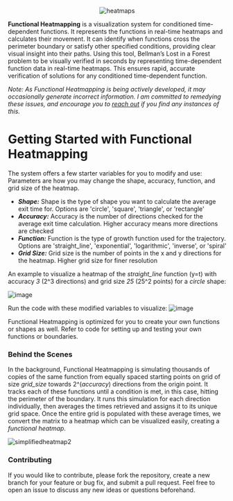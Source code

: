 <div align="center">

![heatmaps](https://github.com/seanhlewis/FunctionalHeatmapping/assets/96705270/8a134c92-10c5-49b8-b46c-e91950f66adc)



</div>

**Functional Heatmapping** is a visualization system for conditioned time-dependent functions. It represents the functions in real-time heatmaps and calculates their movement. It can identify when functions cross the perimeter boundary or satisfy other specified conditions, providing clear visual insight into their paths. Using this tool, Bellman’s Lost in a Forest problem to be visually verified in seconds by representing time-dependent function data in real-time heatmaps. This ensures rapid, accurate verification of solutions for any conditioned time-dependent function.

_Note: As Functional Heatmapping is being actively developed, it may occasionally generate incorrect information. I am committed to remedying these issues, and encourage you to [reach out](mailto:seanhlewis@utexas.edu?subject=Functional%20Heatmapping%20Bug%20Report&amp;body=Please%20describe%20the%20bug%20here.) if you find any instances of this._

<div align="center">

</div>

# Getting Started with Functional Heatmapping

The system offers a few starter variables for you to modify and use:
Parameters are how you may change the shape, accuracy, function, and grid size of the heatmap.
* **_Shape:_** Shape is the type of shape you want to calculate the average exit time for. Options are 'circle', 'square', 'triangle', or 'rectangle'
* **_Accuracy:_** Accuracy is the number of directions checked for the average exit time calculation. Higher accuracy means more directions are checked
* **_Function:_** Function is the type of growth function used for the trajectory. Options are 'straight_line', 'exponential', 'logarithmic', 'inverse', or 'spiral'
* **_Grid Size:_** Grid size is the number of points in the x and y directions for the heatmap. Higher grid size for finer resolution

An example to visualize a heatmap of the *straight_line* function (y=t) with accuracy *3* (2^3 directions) and grid size *25* (25^2 points) for a *circle* shape:

![image](https://github.com/seanhlewis/FunctionalHeatmapping/assets/96705270/eddbc64e-0090-481a-ab0f-5e9fbd6ab23f)

Run the code with these modified variables to visualize:
![image](https://github.com/seanhlewis/FunctionalHeatmapping/assets/96705270/e1719147-3f66-42e8-8f4c-807cdaa4b86f)


Functional Heatmapping is optimized for you to create your own functions or shapes as well. Refer to code for setting up and testing your own functions or boundaries.

### Behind the Scenes

In the background, Functional Heatmapping is simulating thousands of copies of the same function from equally spaced starting points on grid of size *grid_size* towards 2^(*accuracy*) directions from the origin point. It tracks each of these functions until a condition is met, in this case, hitting the perimeter of the boundary. It runs this simulation for each direction individually, then averages the times retrieved and assigns it to its unique grid space. Once the entire grid is populated with these average times, we convert the matrix to a heatmap which can be visualized easily, creating a *functional heatmap*.

![simplifiedheatmap2](https://github.com/seanhlewis/FunctionalHeatmapping/assets/96705270/5c416c7e-cfd5-4c55-a6cb-b6be966301d5)


### Contributing

If you would like to contribute, please fork the repository, create a new branch for your feature or bug fix, and submit a pull request. Feel free to open an issue to discuss any new ideas or questions beforehand.








